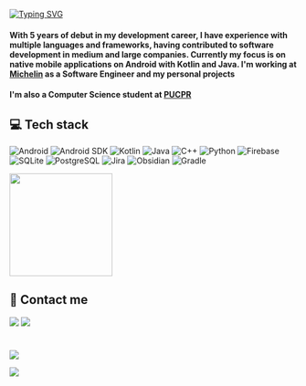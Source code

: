 
[![Typing SVG](https://readme-typing-svg.herokuapp.com?color=0996F7&size=25&center=false&vCenter=false&width=1000&lines=%3C+Hi!+I'm+Luiz%2C+welcome+%F0%9F%96%96%F0%9F%8F%BC!+%2F%3E)](https://git.io/typing-svg)

<div align='left'>
   
   <h4>With 5 years of debut in my development career, I have experience with multiple languages and frameworks, having contributed to software development in medium and large companies. Currently my focus is on native mobile applications on Android with Kotlin and Java. I'm working at <a href="https://connectedfleet.michelin.com/pt-br/">Michelin</a> as a Software Engineer and my personal projects</h4>
   <h4>I'm also a Computer Science student at <a href="https://www.pucpr.br/">PUCPR</a></h4>
</div>

<div align='left'>
   <h2>💻 Tech stack</h2>
</div>

![Android](https://img.shields.io/badge/Android-FFFFFF?style=for-the-badge&logo=android&logoColor=3DDC84&labelColor=FFFFFF&color=FFFFFF) ![Android SDK](https://img.shields.io/badge/Android_SDK-%233DDC84.svg?style=for-the-badge&logo=android&logoColor=white) ![Kotlin](https://img.shields.io/badge/Kotlin-%237F52FF.svg?style=for-the-badge&logo=kotlin&logoColor=white) ![Java](https://img.shields.io/badge/java-%23ED8B00.svg?style=for-the-badge&logo=java&logoColor=white) ![C++](https://img.shields.io/badge/C++-%2300599C.svg?style=for-the-badge&logo=cplusplus&logoColor=white) ![Python](https://img.shields.io/badge/Python-%233776AB.svg?style=for-the-badge&logo=python&logoColor=white) ![Firebase](https://img.shields.io/badge/Firebase-%23039BE5.svg?style=for-the-badge&logo=firebase&logoColor=white) ![SQLite](https://img.shields.io/badge/SQLite-%2307405e.svg?style=for-the-badge&logo=sqlite&logoColor=white) ![PostgreSQL](https://img.shields.io/badge/PostgreSQL-%23336791.svg?style=for-the-badge&logo=postgresql&logoColor=white) ![Jira](https://img.shields.io/badge/jira-%230A0FFF.svg?style=for-the-badge&logo=jira&logoColor=white) ![Obsidian](https://img.shields.io/badge/Obsidian-%23457BFF.svg?style=for-the-badge&logo=obsidian&logoColor=white) ![Gradle](https://img.shields.io/badge/Gradle-%2302303A.svg?style=for-the-badge&logo=gradle&logoColor=white) 



<p align="left">
  <img height="180em" src="https://github-readme-stats-zuilinho.vercel.app/api/top-langs/?username=luizhbfilho&hide_border=true&layout=compact&langs_count=7&theme=algolia"/>
</p> 

<div align='left'>
   <h2>📲 Contact me</h2>
</div>

<div align='left'>
  <a href="https://www.linkedin.com/in/luiz-henrique-bald%C3%A3o-filho-a89368144/" target="_blank"> <img src="https://img.shields.io/badge/LinkedIn-0077B5?style=for-the-badge&logo=linkedin&logoColor=white" target="_blank"></a>
  <a href = "mailto:devluizhbfilho@gmail.com"><img src="https://img.shields.io/badge/Gmail-D14836?style=for-the-badge&logo=gmail&logoColor=white" target="_blank"></a>
</div>

#

<div align='left'>
   <img src="https://img.shields.io/badge/Spotify-1ED760?style=for-the-badge&logo=spotify&logoColor=white" /> 
</div>

<p align='left'>
   <img src="https://spotify-now-playing-zuilinho.vercel.app/api/spotify?background_color=0d1117&border_color=0d1117" />
</p>

